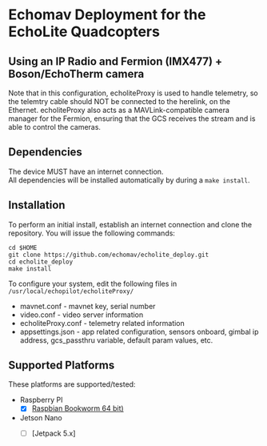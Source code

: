 # Echomav Deployment for the EchoLite Quadcopters
## Using an IP Radio and Fermion (IMX477) + Boson/EchoTherm camera

Note that in this configuration, echoliteProxy is used to handle telemetry, so the telemtry cable should NOT be connected to the herelink, on the Ethernet. echoliteProxy also acts as a MAVLink-compatible camera manager for the Fermion, ensuring that the GCS receives the stream and is able to control the cameras.

## Dependencies

The device MUST have an internet connection.  
All dependencies will be installed automatically by during a `make install`.

## Installation

To perform an initial install, establish an internet connection and clone the repository.
You will issue the following commands:
```
cd $HOME
git clone https://github.com/echomav/echolite_deploy.git
cd echolite_deploy
make install
```

To configure your system, edit the following files in `/usr/local/echopilot/echoliteProxy/`  
- mavnet.conf - mavnet key, serial number    
- video.conf - video server information  
- echoliteProxy.conf - telemetry related information
- appsettings.json - app related configuration, sensors onboard, gimbal ip address, gcs_passthru variable, default param values, etc.  

## Supported Platforms
These platforms are supported/tested:


 * Raspberry PI
   - [x] [Raspbian Bookworm 64 bit)](https://www.raspberrypi.org/downloads/raspbian/)
 * Jetson Nano
   - [ ] [Jetpack 5.x]

